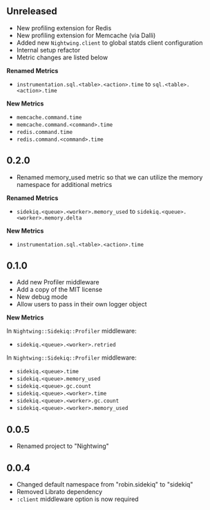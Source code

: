 ## Unreleased

- New profiling extension for Redis
- New profiling extension for Memcache (via Dalli)
- Added new `Nightwing.client` to global statds client configuration
- Internal setup refactor
- Metric changes are listed below

**Renamed Metrics**

- `instrumentation.sql.<table>.<action>.time` to `sql.<table>.<action>.time`

**New Metrics**

- `memcache.command.time`
- `memcache.command.<command>.time`
- `redis.command.time`
- `redis.command.<command>.time`

## 0.2.0

- Renamed memory_used metric so that we can utilize the memory namespace for additional metrics

**Renamed Metrics**

- `sidekiq.<queue>.<worker>.memory_used` to `sidekiq.<queue>.<worker>.memory.delta`

**New Metrics**

- `instrumentation.sql.<table>.<action>.time`

## 0.1.0

- Add new Profiler middleware
- Add a copy of the MIT license
- New debug mode
- Allow users to pass in their own logger object

**New Metrics**

In `Nightwing::Sidekiq::Profiler` middleware:

- `sidekiq.<queue>.<worker>.retried`

In `Nightwing::Sidekiq::Profiler` middleware:

- `sidekiq.<queue>.time`
- `sidekiq.<queue>.memory_used`
- `sidekiq.<queue>.gc.count`
- `sidekiq.<queue>.<worker>.time`
- `sidekiq.<queue>.<worker>.gc.count`
- `sidekiq.<queue>.<worker>.memory_used`

## 0.0.5

- Renamed project to "Nightwing"

## 0.0.4

- Changed default namespace from "robin.sidekiq" to "sidekiq"
- Removed Librato dependency
- `:client` middleware option is now required
